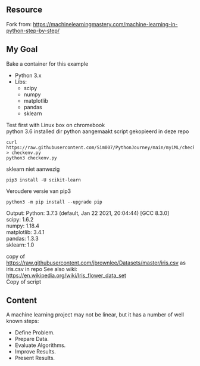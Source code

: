 ## Resource
Fork from: https://machinelearningmastery.com/machine-learning-in-python-step-by-step/ 

## My Goal
Bake a container for this example 

- Python 3.x
- Libs:  
  - scipy
  - numpy
  - matplotlib
  - pandas
  - sklearn  

Test first with Linux box on chromebook  
python 3.6 installed
dir python aangemaakt
script gekopieerd in deze repo
```
curl https://raw.githubusercontent.com/Sim007/PythonJourney/main/my1ML/checkenv.py > checkenv.py  
python3 checkenv.py
```
sklearn niet aanwezig
```
pip3 install -U scikit-learn
```
Veroudere versie van pip3
```
python3 -m pip install --upgrade pip
```
Output:
Python: 3.7.3 (default, Jan 22 2021, 20:04:44) 
[GCC 8.3.0]  
scipy: 1.6.2  
numpy: 1.18.4  
matplotlib: 3.4.1  
pandas: 1.3.3  
sklearn: 1.0  

copy of https://raw.githubusercontent.com/jbrownlee/Datasets/master/iris.csv as iris.csv in repo
See also wiki: https://en.wikipedia.org/wiki/Iris_flower_data_set  
Copy of script


## Content
A machine learning project may not be linear, but it has a number of well known steps:  

- Define Problem.
- Prepare Data.
- Evaluate Algorithms.
- Improve Results.
- Present Results.


